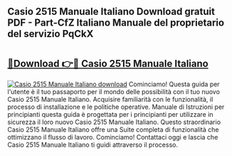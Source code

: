 ## Casio 2515 Manuale Italiano Download gratuit PDF - Part-CfZ Italiano Manuale del proprietario del servizio PqCkX

# <h2><a href="http://dfcfnb.blite.top/?on=Casio+2515+Manuale+Italiano">🔗Download 👉🔴 Casio 2515 Manuale Italiano</a></h2>

[![Casio 2515 Manuale Italiano download](https://i.imgur.com/lujVjoI.png)](http://dfcfnb.blite.top/?on=Casio+2515+Manuale+Italiano)
Cominciamo! Questa guida per l'utente è il tuo passaporto per il mondo delle possibilità con il tuo nuovo Casio 2515 Manuale Italiano. Acquisire familiarità con le funzionalità, il processo di installazione e le politiche operative. Manuale di Istruzioni per principianti questa guida è progettata per i principianti per utilizzare in sicurezza il loro nuovo Casio 2515 Manuale Italiano. Questo straordinario Casio 2515 Manuale Italiano offre una Suite completa di funzionalità che ottimizzano il flusso di lavoro. Cominciamo! Contattaci oggi e lascia che Casio 2515 Manuale Italiano ti guidi attraverso il processo.
